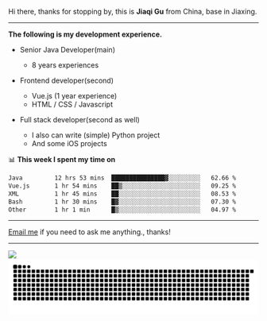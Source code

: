 Hi there, thanks for stopping by, this is **Jiaqi Gu** from China, base in Jiaxing.

---

**The following is my development experience.**

- Senior Java Developer(main)
  - 8 years experiences

- Frontend developer(second)
  - Vue.js (1 year experience)
  - HTML / CSS / Javascript
  
- Full stack developer(second as well)
  - I also can write (simple) Python project
  - And some iOS projects

📊 **This week I spent my time on**
<!--START_SECTION:waka-->

```text
Java         12 hrs 53 mins  ███████████████▓░░░░░░░░░   62.66 %
Vue.js       1 hr 54 mins    ██▒░░░░░░░░░░░░░░░░░░░░░░   09.25 %
XML          1 hr 45 mins    ██░░░░░░░░░░░░░░░░░░░░░░░   08.53 %
Bash         1 hr 30 mins    █▓░░░░░░░░░░░░░░░░░░░░░░░   07.30 %
Other        1 hr 1 min      █▒░░░░░░░░░░░░░░░░░░░░░░░   04.97 %
```

<!--END_SECTION:waka-->

---

[Email me](mailto:htk2klwgr@mozmail.com?subject=Hiring_from_GitHub) if you need to ask me anything., thanks!

---

![]( https://visitor-badge.glitch.me/badge?page_id=githubgujiaqi)
![]( https://github.com/droid-Q/droid-Q/raw/output/github-contribution-grid-snake.svg#gh-dark-mode-only)
